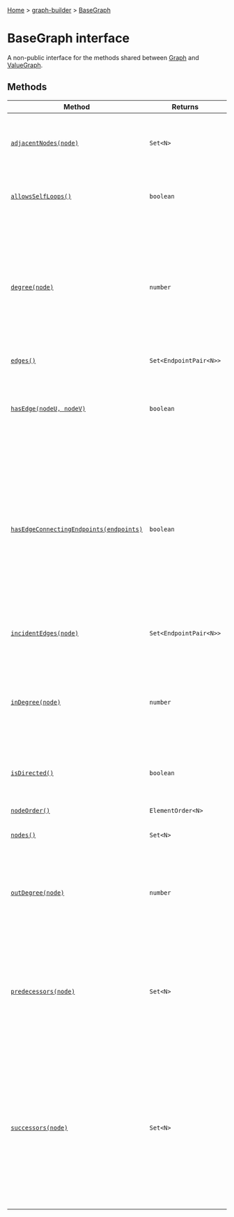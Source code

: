 [Home](./index) &gt; [graph-builder](./graph-builder.md) &gt; [BaseGraph](./graph-builder.basegraph.md)

# BaseGraph interface

A non-public interface for the methods shared between [Graph](./graph-builder.graph.md) and [ValueGraph](./graph-builder.valuegraph.md)<!-- -->.

## Methods

|  Method | Returns | Description |
|  --- | --- | --- |
|  [`adjacentNodes(node)`](./graph-builder.basegraph.adjacentnodes.md) | `Set<N>` | Returns the nodes which have an incident edge in common with `node` in this graph.<p/>Throws an error if `node` is not an element of this graph. |
|  [`allowsSelfLoops()`](./graph-builder.basegraph.allowsselfloops.md) | `boolean` | Returns true if this graph allows self-loops (edges that connect a node to itself). Attempting to add a self-loop to a graph that does not allow them will throw an error. |
|  [`degree(node)`](./graph-builder.basegraph.degree.md) | `number` | Returns the count of `node`<!-- -->'s incident edges, counting self-loops twice (equivalently, the number of times an edge touches `node`<!-- -->).<p/>For directed graphs, this is equal to `inDegree(node) + outDegree(node)`<!-- -->.<p/>For undirected graphs, this is equal to `incidentEdges(node).size()` + (number of self-loops incident to `node`<!-- -->).<p/>Throws an error if `node` is not an element of this graph. |
|  [`edges()`](./graph-builder.basegraph.edges.md) | `Set<EndpointPair<N>>` | Returns all edges in this graph. |
|  [`hasEdge(nodeU, nodeV)`](./graph-builder.basegraph.hasedge.md) | `boolean` | Returns true if there is an edge that directly connects `nodeU` to `nodeV`<!-- -->. This is equivalent to `nodes().contains(nodeU) && successors(nodeU).contains(nodeV)`<!-- -->.<p/>In an undirected graph, this is equal to `hasEdgeConnecting(nodeV, nodeU)`<!-- -->. |
|  [`hasEdgeConnectingEndpoints(endpoints)`](./graph-builder.basegraph.hasedgeconnectingendpoints.md) | `boolean` | Returns true if there is an edge that directly connects `endpoints` (in the order, if any, specified by `endpoints`<!-- -->). This is equivalent to `edges().contains(endpoints)`<!-- -->.<p/>Unlike the other `EndpointPair`<!-- -->-accepting methods, this method does not throw if the endpoints are unordered; it simply returns false. This is for consistency with the behavior of Set.has (which does not generally throw if the object cannot be present in the collection), and the desire to have this method's behavior be compatible with `edges().contains(endpoints)`<!-- -->. |
|  [`incidentEdges(node)`](./graph-builder.basegraph.incidentedges.md) | `Set<EndpointPair<N>>` | Returns the edges in this graph whose endpoints include `node`<!-- -->.<p/>Throws an error if `node` is not an element of this graph. |
|  [`inDegree(node)`](./graph-builder.basegraph.indegree.md) | `number` | Returns the count of `node`<!-- -->'s incoming edges (equal to `predecessors(node).size()`<!-- -->) in a directed graph. In an undirected graph, returns the [BaseGraph.degree](./graph-builder.basegraph.degree.md)<!-- -->.<p/>Throws an error if `node` is not an element of this graph. |
|  [`isDirected()`](./graph-builder.basegraph.isdirected.md) | `boolean` | Returns true if the edges in this graph are directed. Directed edges connect a [EndpointPair.source](./graph-builder.endpointpair.source.md) to a [EndpointPair.target](./graph-builder.endpointpair.target.md)<!-- -->, while undirected edges connect a pair of nodes to each other. |
|  [`nodeOrder()`](./graph-builder.basegraph.nodeorder.md) | `ElementOrder<N>` | Returns the order of iteration for the elements of [BaseGraph.nodes](./graph-builder.basegraph.nodes.md)<!-- -->. |
|  [`nodes()`](./graph-builder.basegraph.nodes.md) | `Set<N>` | Returns all nodes in this graph, in the order specified by [BaseGraph.nodeOrder](./graph-builder.basegraph.nodeorder.md)<!-- -->. |
|  [`outDegree(node)`](./graph-builder.basegraph.outdegree.md) | `number` | Returns the count of `node`<!-- -->'s outgoing edges (equal to `successors(node).size()`<!-- -->) in a directed graph. In an undirected graph, returns the [BaseGraph.degree](./graph-builder.basegraph.degree.md)<!-- -->.<p/>Throws an error if `node` is not an element of this graph. |
|  [`predecessors(node)`](./graph-builder.basegraph.predecessors.md) | `Set<N>` | Returns all nodes in this graph adjacent to `node` which can be reached by traversing `node`<!-- -->'s incoming edges <i>against</i> the direction (if any) of the edge.<p/>In an undirected graph, this is equivalent to [BaseGraph.adjacentNodes](./graph-builder.basegraph.adjacentnodes.md)<!-- -->.<p/>Throws an error if `node` is not an element of this graph. |
|  [`successors(node)`](./graph-builder.basegraph.successors.md) | `Set<N>` | Returns all nodes in this graph adjacent to `node` which can be reached by traversing `node`<!-- -->'s outgoing edges in the direction (if any) of the edge.<p/>In an undirected graph, this is equivalent to [BaseGraph.adjacentNodes](./graph-builder.basegraph.adjacentnodes.md)<!-- -->.<p/>This is <i>not</i> the same as "all nodes reachable from `node` by following outgoing edges". For that functionality, see Graphs.reachableNodes<!-- -->.<p/>Throws an error if `node` is not an element of this graph. |

